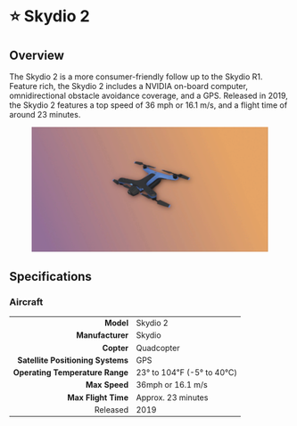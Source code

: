 # ⭐ Skydio 2

## Overview

The Skydio 2 is a more consumer-friendly follow up to the Skydio R1.  Feature rich, the Skydio 2 includes a NVIDIA on-board computer, omnidirectional obstacle avoidance coverage, and a GPS.  Released in 2019, the Skydio 2 features a top speed of 36 mph or 16.1 m/s, and a flight time of around 23 minutes.

<figure><img src="../../.gitbook/assets/image (13).png" alt=""><figcaption></figcaption></figure>

## Specifications

### Aircraft

|                                   |                          |
| --------------------------------: | ------------------------ |
|                         **Model** | Skydio 2                 |
|                  **Manufacturer** | Skydio                   |
|                        **Copter** | Quadcopter               |
| **Satellite Positioning Systems** | GPS                      |
|   **Operating Temperature Range** | 23° to 104℉ (-5° to 40℃) |
|                     **Max Speed** | 36mph or 16.1 m/s        |
|               **Max Flight Time** | Approx. 23 minutes       |
|                          Released | 2019                     |
